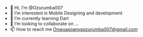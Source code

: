 - 👋 Hi, I’m @Ozurumba007
- 👀 I’m interested in Mobile Designing and development 
- 🌱 I’m currently learning Dart
- 💞️ I’m looking to collaborate on ...
- 📫 How to reach me Onwuasoanyaozurumba007@gmail.com 

<!---
Ozurumba007/Ozurumba007 is a ✨ special ✨ repository because its `README.md` (this file) appears on your GitHub profile.
You can click the Preview link to take a look at your changes.
--->
